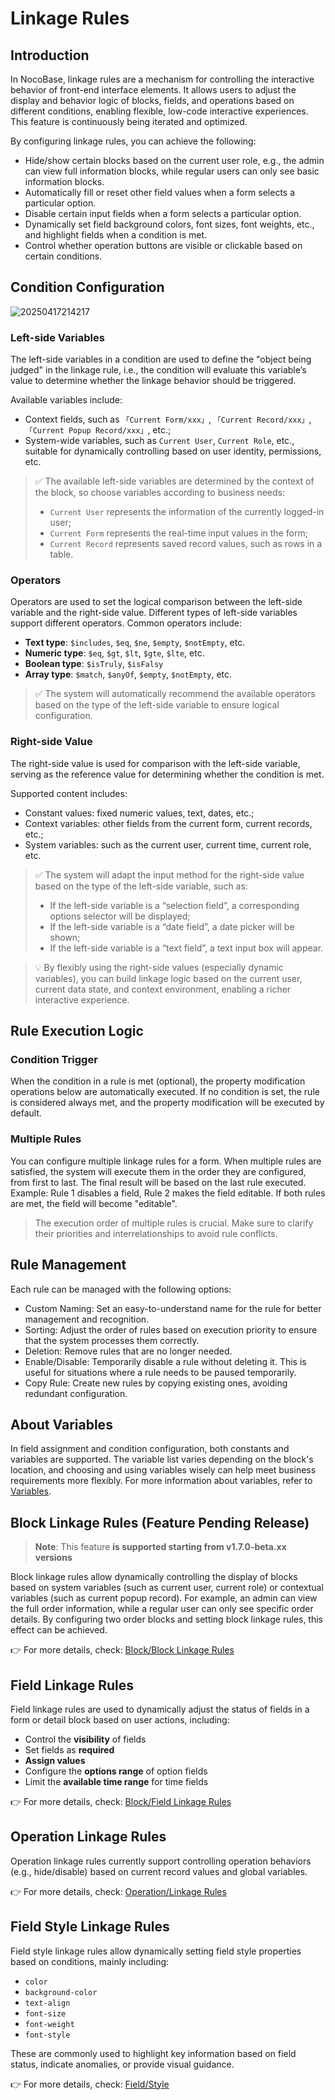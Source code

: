 # Linkage Rules

## Introduction

In NocoBase, linkage rules are a mechanism for controlling the interactive behavior of front-end interface elements. It allows users to adjust the display and behavior logic of blocks, fields, and operations based on different conditions, enabling flexible, low-code interactive experiences. This feature is continuously being iterated and optimized.

By configuring linkage rules, you can achieve the following:

- Hide/show certain blocks based on the current user role, e.g., the admin can view full information blocks, while regular users can only see basic information blocks.
- Automatically fill or reset other field values when a form selects a particular option.
- Disable certain input fields when a form selects a particular option.
- Dynamically set field background colors, font sizes, font weights, etc., and highlight fields when a condition is met.
- Control whether operation buttons are visible or clickable based on certain conditions.

## Condition Configuration

![20250417214217](https://static-docs.nocobase.com/20250417214217.png)

### Left-side Variables

The left-side variables in a condition are used to define the "object being judged" in the linkage rule, i.e., the condition will evaluate this variable’s value to determine whether the linkage behavior should be triggered.

Available variables include:

- Context fields, such as `「Current Form/xxx」`, `「Current Record/xxx」`, `「Current Popup Record/xxx」`, etc.;
- System-wide variables, such as `Current User`, `Current Role`, etc., suitable for dynamically controlling based on user identity, permissions, etc.

> ✅ The available left-side variables are determined by the context of the block, so choose variables according to business needs:
> 
> - `Current User` represents the information of the currently logged-in user;
> - `Current Form` represents the real-time input values in the form;
> - `Current Record` represents saved record values, such as rows in a table.

### Operators

Operators are used to set the logical comparison between the left-side variable and the right-side value. Different types of left-side variables support different operators. Common operators include:

- **Text type**: `$includes`, `$eq`, `$ne`, `$empty`, `$notEmpty`, etc.
- **Numeric type**: `$eq`, `$gt`, `$lt`, `$gte`, `$lte`, etc.
- **Boolean type**: `$isTruly`, `$isFalsy`
- **Array type**: `$match`, `$anyOf`, `$empty`, `$notEmpty`, etc.

> ✅ The system will automatically recommend the available operators based on the type of the left-side variable to ensure logical configuration.

### Right-side Value

The right-side value is used for comparison with the left-side variable, serving as the reference value for determining whether the condition is met.

Supported content includes:

- Constant values: fixed numeric values, text, dates, etc.;
- Context variables: other fields from the current form, current records, etc.;
- System variables: such as the current user, current time, current role, etc.

> ✅ The system will adapt the input method for the right-side value based on the type of the left-side variable, such as:
> 
> - If the left-side variable is a “selection field”, a corresponding options selector will be displayed;
> - If the left-side variable is a “date field”, a date picker will be shown;
> - If the left-side variable is a “text field”, a text input box will appear.

> 💡 By flexibly using the right-side values (especially dynamic variables), you can build linkage logic based on the current user, current data state, and context environment, enabling a richer interactive experience.

## Rule Execution Logic

### Condition Trigger

When the condition in a rule is met (optional), the property modification operations below are automatically executed. If no condition is set, the rule is considered always met, and the property modification will be executed by default.

### Multiple Rules

You can configure multiple linkage rules for a form. When multiple rules are satisfied, the system will execute them in the order they are configured, from first to last. The final result will be based on the last rule executed.
Example: Rule 1 disables a field, Rule 2 makes the field editable. If both rules are met, the field will become "editable".

> The execution order of multiple rules is crucial. Make sure to clarify their priorities and interrelationships to avoid rule conflicts.

## Rule Management

Each rule can be managed with the following options:

- Custom Naming: Set an easy-to-understand name for the rule for better management and recognition.
- Sorting: Adjust the order of rules based on execution priority to ensure that the system processes them correctly.
- Deletion: Remove rules that are no longer needed.
- Enable/Disable: Temporarily disable a rule without deleting it. This is useful for situations where a rule needs to be paused temporarily.
- Copy Rule: Create new rules by copying existing ones, avoiding redundant configuration.

## About Variables

In field assignment and condition configuration, both constants and variables are supported. The variable list varies depending on the block's location, and choosing and using variables wisely can help meet business requirements more flexibly. For more information about variables, refer to [Variables](/handbook/ui/variables).

## Block Linkage Rules (Feature Pending Release)

> **Note**: This feature **is supported starting from v1.7.0-beta.xx versions**

Block linkage rules allow dynamically controlling the display of blocks based on system variables (such as current user, current role) or contextual variables (such as current popup record). For example, an admin can view the full order information, while a regular user can only see specific order details. By configuring two order blocks and setting block linkage rules, this effect can be achieved.

👉 For more details, check: [Block/Block Linkage Rules](/handbook/ui/blocks/block-settings/block-linkage-rule)

## Field Linkage Rules

Field linkage rules are used to dynamically adjust the status of fields in a form or detail block based on user actions, including:

- Control the **visibility** of fields
- Set fields as **required**
- **Assign values**
- Configure the **options range** of option fields
- Limit the **available time range** for time fields

👉 For more details, check: [Block/Field Linkage Rules](/handbook/ui/blocks/block-settings/field-linkage-rule)

## Operation Linkage Rules

Operation linkage rules currently support controlling operation behaviors (e.g., hide/disable) based on current record values and global variables.

👉 For more details, check: [Operation/Linkage Rules](/handbook/ui/actions/action-settings/linkage-rule)

## Field Style Linkage Rules

Field style linkage rules allow dynamically setting field style properties based on conditions, mainly including:

- `color`
- `background-color`
- `text-align`
- `font-size`
- `font-weight`
- `font-style`

These are commonly used to highlight key information based on field status, indicate anomalies, or provide visual guidance.

👉 For more details, check: [Field/Style](/handbook/ui/fields/field-settings/style)
